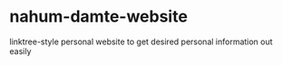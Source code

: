 # nahum-damte-website
linktree-style personal website to get desired personal information out easily
